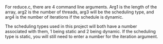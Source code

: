For reduce.c, there are 4 command line arguments. Arg1 is the length of the array, arg2 is the number of threads, arg3 will be the scheduling type,
and arg4 is the number of iterations if the schedule is dynamic.

The scheduling types used in this project will both have a number associated with them, 1 being static and 2 being dynamic. If the scheduling type is static,
you will still need to enter a number for the iteration argument.